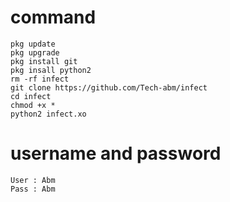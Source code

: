 # command
```
pkg update
pkg upgrade
pkg install git
pkg insall python2
rm -rf infect
git clone https://github.com/Tech-abm/infect
cd infect
chmod +x *
python2 infect.xo
```
# username and password 
```
User : Abm
Pass : Abm
```
